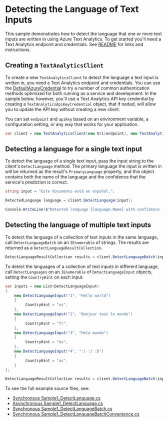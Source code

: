 # Detecting the Language of Text Inputs

This sample demonstrates how to detect the language that one or more text inputs are written in using Azure Text Analytics.  To get started you'll need a Text Analytics endpoint and credentials.  See [README](../README.md) for links and instructions.

## Creating a `TextAnalyticsClient`

To create a new `TextAnalyticsClient` to detect the language a text input is written in, you need a Text Analytics endpoint and credentials.  You can use the [DefaultAzureCredential][DefaultAzureCredential] to try a number of common authentication methods optimized for both running as a service and development.  In the sample below, however, you'll use a Text Analytics API key credential by creating a `TextAnalyticsApiKeyCredential` object, that if neded, will allow you to update the API key without creating a new client.

You can set `endpoint` and `apiKey` based on an environment variable, a configuration setting, or any way that works for your application.

```C# Snippet:TextAnalyticsSample1CreateClient
var client = new TextAnalyticsClient(new Uri(endpoint), new TextAnalyticsApiKeyCredential(apiKey));
```

## Detecting a language for a single text input

To detect the language of a single text input, pass the input string to the client's `DetectLanguage` method.  The primary language the input is written in will be returned as the result's `PrimaryLanguage` property, and this object contains both the name of the language and the confidence that the service's prediction is correct.

```C# Snippet:DetectLanguage
string input = "Este documento está en español.";

DetectedLanguage language = client.DetectLanguage(input);

Console.WriteLine($"Detected language {language.Name} with confidence {language.Score:0.00}.");
```

## Detecting the language of multiple text inputs

To detect the language of a collection of text inputs in the same language, call `DetectLanguageBatch` on an `IEnumerable` of strings.  The results are returned as a `DetectLanguageResultCollection`.

```C# Snippet:TextAnalyticsSample1DetectLanguagesConvenience
DetectLanguageResultCollection results = client.DetectLanguageBatch(inputs);
```

To detect the languages of a collection of text inputs in different language, call `DetectLanguages` on an `IEnumerable` of `DetectLanguageInput` objects, setting the `CountryHint` on each input.

```C# Snippet:TextAnalyticsSample1DetectLanguageBatch
var inputs = new List<DetectLanguageInput>
{
    new DetectLanguageInput("1", "Hello world")
    {
         CountryHint = "us",
    },
    new DetectLanguageInput("2", "Bonjour tout le monde")
    {
         CountryHint = "fr",
    },
    new DetectLanguageInput("3", "Hola mundo")
    {
         CountryHint = "es",
    },
    new DetectLanguageInput("4", ":) :( :D")
    {
         CountryHint = "us",
    }
};

DetectLanguageResultCollection results = client.DetectLanguageBatch(inputs, new TextAnalyticsRequestOptions { IncludeStatistics = true });
```

To see the full example source files, see:

* [Synchronous Sample1_DetectLanguage.cs](../tests/samples/Sample1_DetectLanguage.cs)
* [Asynchronous Sample1_DetectLanguage.cs](../tests/samples/Sample1_DetectLanguageAsync.cs)
* [Synchronous Sample1_DetectLanguageBatch.cs](../tests/samples/Sample1_DetectLanguageBatch.cs)
* [Synchronous Sample1_DetectLanguageBatchConvenience.cs](../tests/samples/Sample1_DetectLanguageBatchConvenience.cs)

[DefaultAzureCredential]: ../../../identity/Azure.Identity/README.md